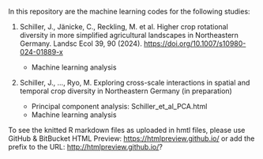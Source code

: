 In this repository are the machine learning codes for the following studies:

1. Schiller, J., Jänicke, C., Reckling, M. et al. Higher crop rotational diversity in more simplified agricultural landscapes in Northeastern Germany. Landsc Ecol 39, 90 (2024). https://doi.org/10.1007/s10980-024-01889-x
   - Machine learning analysis

2. Schiller, J., ..., Ryo, M. Exploring cross-scale interactions in spatial and temporal crop diversity in Northeastern Germany (in preparation)
   - Principal component analysis: Schiller_et_al_PCA.html
   - Machine learning analysis
  
To see the knitted R markdown files as uploaded in hmtl files, please use GitHub & BitBucket HTML Preview:
https://htmlpreview.github.io/ 
or add the prefix to the URL: http://htmlpreview.github.io/?
